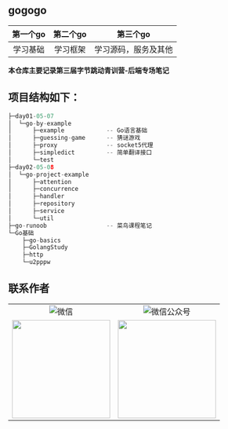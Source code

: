 ## gogogo

| 第一个go | 第二个go |       第三个go       |
| :------: | :------: | :------------------: |
| 学习基础 | 学习框架 | 学习源码，服务及其他 |

**本仓库主要记录第三届字节跳动青训营-后端专场笔记**

## 项目结构如下：

```go
├─day01-05-07
│  └─go-by-example
│      ├─example   			-- Go语言基础
│      ├─guessing-game 		-- 猜谜游戏
│      ├─proxy         		-- socket5代理
│      ├─simpledict    		-- 简单翻译接口
│      └─test
├─day02-05-08
│  └─go-project-example
│      ├─attention
│      ├─concurrence
│      ├─handler
│      ├─repository
│      ├─service
│      └─util
├─go-runoob					-- 菜鸟课程笔记
└─Go基础
    ├─go-basics
    ├─GolangStudy
    ├─http
    └─u2pppw
```



## 联系作者

<table width="100%" border="0" cellspacing="0" cellpadding="0">
  <tr>
    <td align="center"><img alt="微信" src="https://img.shields.io/static/v1?label=%E5%BE%AE%E4%BF%A1&message=%E5%8D%83%E7%BE%BD&color=7BB32E&logo=wechat"/></td>
    <td align="center"><img alt="微信公众号" src="https://img.shields.io/static/v1?label=%E5%BE%AE%E4%BF%A1%E5%85%AC%E4%BC%97%E5%8F%B7&message=%E5%8D%83%E7%BE%BD%E7%9A%84%E7%BC%96%E7%A8%8B%E6%97%B6%E5%85%89&color=7BB32E&logo=wechat"/></td>
  </tr>
  <tr>
    <td align="center"><img align="center" src="https://cdn.jsdelivr.net/gh/nateshao/images/20220407212615.jpeg" width="200"/></td>
     <td align="center"><img align="center" src="https://cdn.jsdelivr.net/gh/nateshao/images/20220407212652.jpeg" width="200"/></td>
  </tr>
</table>



